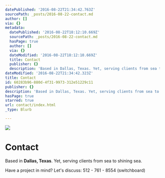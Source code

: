 ```yaml
---
datePublished: '2016-08-22T21:34:42.763Z'
sourcePath: _posts/2016-08-22-contact.md
author: []
via: {}
metadata:
  datePublished: '2016-08-22T18:12:10.669Z'
  sourcePath: _posts/2016-08-22-contact.md
  hasPage: true
  author: []
  via: {}
  dateModified: '2016-08-22T18:12:10.669Z'
  title: Contact
  publisher: {}
  description: 'Based in Dallas, Texas. Yet, serving clients from sea to shining sea.'
dateModified: '2016-08-22T21:34:42.323Z'
title: Contact
id: 60283b96-880d-4f31-9973-312e51229c11
publisher: {}
description: 'Based in Dallas, Texas. Yet, serving clients from sea to shining sea.'
hasPage: true
starred: true
url: contact/index.html
_type: Blurb

---
```

![](https://the-grid-user-content.s3-us-west-2.amazonaws.com/02cbc668-b4ca-4822-9283-c49d3c97e429.jpg)

# Contact

Based in **Dallas, Texas**. Yet, serving clients from sea to shining sea.

Have a project in mind? Let's discuss: 512 - 761 - 8554 (switchboard)